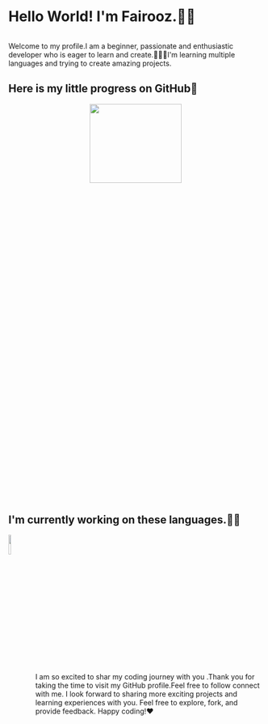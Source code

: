 <h1>Hello World! I'm Fairooz.👋🏻</h1>
<h6></h6>Welcome to my profile.I am a beginner, passionate and enthusiastic developer who is eager to learn and create.👩🏻‍💻I'm learning multiple languages and trying to create amazing projects.
<h2>Here is my little progress on GitHub🚀</h2>
<center><img display="block"  width="60%" height="20%" src="https://github-readme-stats.vercel.app/api?username=Fairooz14&show_icons=true&theme=radical"/></center>
<h2>I'm currently working on these languages.💪🏻</h2>
<img align="left" height="10%"  src="https://github-readme-stats.vercel.app/api/top-langs/?username=Fairooz14&layout=pie"/>

<br> <br> <br> <br> <br> <br> <br> <br> <br> <br><br><br><br><br><br><br>
I am so excited to shar my coding journey with you .Thank you for taking the time to visit my GitHub profile.Feel free to follow connect with me. I look forward to sharing more exciting projects and learning experiences with you. Feel free to explore, fork, and provide feedback. Happy coding!❤️


